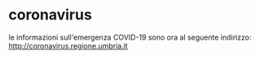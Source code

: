 # coronavirus

le informazioni sull'emergenza COVID-19 sono ora al seguente indirizzo:
http://coronavirus.regione.umbria.it
